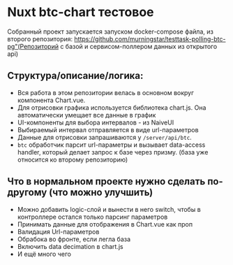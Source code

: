 # Nuxt btc-chart тестовое

Собранный проект запускается запуском docker-compose файла, из второго репозитория: https://github.com/murningstar/testtask-polling-btc-pg"(Репозиторий с базой и сервисом-поллером данных из открытого api)

## Структура/описание/логика:

-   Вся работа в этом репозитории велась в основном вокруг компонента Chart.vue.
-   Для отрисовки графика используется библиотека chart.js. Она автоматически умещает все данные в график
-   UI-компоненты для выбора интервалов - из NaiveUI
-   Выбираемый интервал отправляется в виде url-параметров
-   Данные для отрисовки запрашиваются у `/server/api/btc`. 
-   `btc` обработчик парсит url-параметры и вызывает data-access handler, который делает запрос к базе через призму. (база уже относится ко второму репозиторию)

## Что в нормальном проекте нужно сделать по-другому (что можно улучшить)

-   Можно добавить logic-слой и вынести в него switch, чтобы в контроллере остался только парсинг параметров
-   Принимать данные для отображения в Chart.vue как проп
-   Валидация Url-параметров
-   Обрабока во фронте, если легла база
-   Включить data decimation в chart.js
-   И ещё много чего
